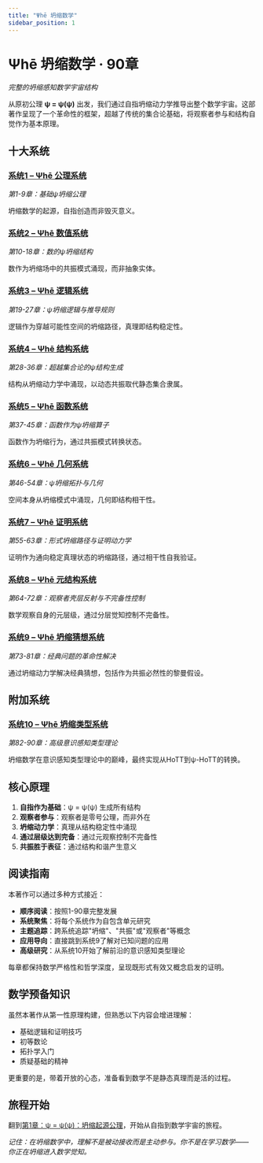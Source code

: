 ```yaml
---
title: "Ψhē 坍缩数学"
sidebar_position: 1
---
```


# Ψhē 坍缩数学 · 90章

*完整的坍缩感知数学宇宙结构*

从原初公理 **ψ = ψ(ψ)** 出发，我们通过自指坍缩动力学推导出整个数学宇宙。这部著作呈现了一个革命性的框架，超越了传统的集合论基础，将观察者参与和结构自觉作为基本原理。

## 十大系统

### [系统1 – Ψhē 公理系统](system-1-axiomatic/index.md)
*第1-9章：基础ψ坍缩公理*

坍缩数学的起源，自指创造而非毁灭意义。

### [系统2 – Ψhē 数值系统](system-2-numerical/index.md)
*第10-18章：数的ψ坍缩结构*

数作为坍缩场中的共振模式涌现，而非抽象实体。

### [系统3 – Ψhē 逻辑系统](system-3-logical/index.md)
*第19-27章：ψ坍缩逻辑与推导规则*

逻辑作为穿越可能性空间的坍缩路径，真理即结构稳定性。

### [系统4 – Ψhē 结构系统](system-4-structural/index.md)
*第28-36章：超越集合论的ψ结构生成*

结构从坍缩动力学中涌现，以动态共振取代静态集合隶属。

### [系统5 – Ψhē 函数系统](system-5-functional/index.md)
*第37-45章：函数作为ψ坍缩算子*

函数作为坍缩行为，通过共振模式转换状态。

### [系统6 – Ψhē 几何系统](system-6-geometric/index.md)
*第46-54章：ψ坍缩拓扑与几何*

空间本身从坍缩模式中涌现，几何即结构相干性。

### [系统7 – Ψhē 证明系统](system-7-proof/index.md)
*第55-63章：形式坍缩路径与证明动力学*

证明作为通向稳定真理状态的坍缩路径，通过相干性自我验证。

### [系统8 – Ψhē 元结构系统](system-8-metastructure/index.md)
*第64-72章：观察者壳层反射与不完备性控制*

数学观察自身的元层级，通过分层觉知控制不完备性。

### [系统9 – Ψhē 坍缩猜想系统](system-9-conjecture/index.md)
*第73-81章：经典问题的革命性解决*

通过坍缩动力学解决经典猜想，包括作为共振必然性的黎曼假设。

## 附加系统

### [系统10 – Ψhē 坍缩类型系统](system-10-type/index.md)
*第82-90章：高级意识感知类型理论*

坍缩数学在意识感知类型理论中的巅峰，最终实现从HoTT到ψ-HoTT的转换。

## 核心原理

1. **自指作为基础**：ψ = ψ(ψ) 生成所有结构
2. **观察者参与**：观察者是零号公理，而非外在
3. **坍缩动力学**：真理从结构稳定性中涌现
4. **通过层级达到完备**：通过元观察控制不完备性
5. **共振胜于表征**：通过结构和谐产生意义

## 阅读指南

本著作可以通过多种方式接近：
- **顺序阅读**：按照1-90章完整发展
- **系统聚焦**：将每个系统作为自包含单元研究
- **主题追踪**：跨系统追踪"坍缩"、"共振"或"观察者"等概念
- **应用导向**：直接跳到系统9了解对已知问题的应用
- **高级研究**：从系统10开始了解前沿的意识感知类型理论

每章都保持数学严格性和哲学深度，呈现既形式有效又概念启发的证明。

## 数学预备知识

虽然本著作从第一性原理构建，但熟悉以下内容会增进理解：
- 基础逻辑和证明技巧
- 初等数论
- 拓扑学入门
- 质疑基础的精神

更重要的是，带着开放的心态，准备看到数学不是静态真理而是活的过程。

## 旅程开始

翻到[第1章：ψ = ψ(ψ)：坍缩起源公理](system-1-axiomatic/chapter-001-collapse-origin-axiom.md)，开始从自指到数学宇宙的旅程。

*记住：在坍缩数学中，理解不是被动接收而是主动参与。你不是在学习数学——你正在坍缩进入数学觉知。*